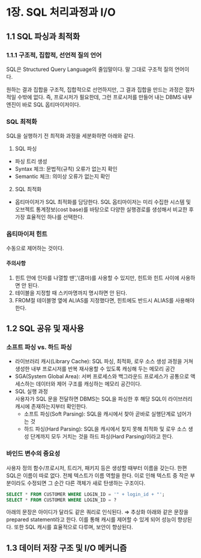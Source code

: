# 1장. SQL 처리과정과 I/O
## 1.1 SQL 파싱과 최적화
### 1.1.1 구조적, 집합적, 선언적 질의 언어
SQL은 Structured Query Language의 줄임말이다. 말 그대로 구조적 질의 언어이다.

원하는 결과 집합을 구조적, 집합적으로 선언하지만, 그 결과 집합을 만드는 과정은 절차적일 수밖에 없다. 즉, 프로시저가 필요한데, 그런 프로시저를 만들어 내는 DBMS 내부 엔진이 바로 SQL 옵티마이저이다.
### SQL 최적화
SQL을 실행하기 전 최적화 과정을 세분화하면 아래와 같다.
1. SQL 파싱
  - 파싱 트리 생성
  - Syntax 체크: 문법적(규칙) 오류가 없는지 확인
  - Semantic 체크: 의미상 오류가 없는지 확인
2. SQL 최적화
  - 옵티마이저가 SQL 최적화를 담당한다. SQL 옵티마이저는 미리 수집한 시스템 및 오브젝트 통계정보(cost base)를 바탕으로 다양한 실행경로를 생성해서 비교한 후 가장 효율적인 하나를 선택한다.

### 옵티마이저 힌트
수동으로 제어하는 것이다.
#### 주의사항 
1. 힌트 안에 인자를 나열할 땐','(콤마)를 사용할 수 있지만, 힌트와 힌트 사이에 사용하면 안 된다.
2. 테이블을 지정할 때 스키마명까지 명시하면 안 된다.
3. FROM절 테이블명 옆에 ALIAS를 지정했다면, 힌트에도 반드시 ALIAS를 사용해야 한다.

## 1.2 SQL 공유 및 재사용
### 소프트 파싱 vs. 하드 파싱
- 라이브러리 캐시(Library Cache): SQL 파싱, 최적화, 로우 소스 생성 과정을 거쳐 생성한 내부 프로시저를 반복 재사용할 수 있도록 캐싱해 두는 메모리 공간
- SGA(System Global Area): 서버 프로세스와 백그라운드 프로세스가 공통으로 액세스하는 데이터와 제어 구조를 캐싱하는 메모리 공간이다.
- SQL 실행 과정<br>
사용자가 SQL 문을 전달하면 DBMS는 SQL을 파싱한 후 해당 SQL이 라이브러리 캐시에 존재하는지부터 확인한다. 
  - 소프트 파싱(Soft Parsing): SQL을 캐시에서 찾아 곧바로 실행단계로 넘어가는 것
  - 하드 파싱(Hard Parsing): SQL을 캐시에서 찾지 못해 최적화 및 로우 소스 생성 단계까지 모두 거치는 것을 하드 파싱(Hard Parsing)이라고 한다.

### 바인드 변수의 중요성
사용자 정의 함수/프로시저, 트리거, 패키지 등은 생성할 때부터 이름을 갖는다. 한편 SQL은 이름이 따로 없다. 전체 텍스트가 이름 역할을 한다. 이로 인해 텍스트 중 작은 부분이라도 수정되면 그 순간 다른 객체가 새로 탄생하는 구조이다.
```sql
SELECT * FROM CUSTOMER WHERE LOGIN_ID = '" + login_id + "';
SELECT * FROM CUSTOMER WHERE LOGIN_ID = ?
```
아래의 문장은 아이디가 달라도 같은 쿼리로 인식된다. ⇒ 추상화
아래와 같은 문장을 prepared statement라고 한다. 
이를 통해 캐시를 제어할 수 있게 되어 성능이 향상된다. 또한 SQL 캐시를 효율적으로 다루며, 보안이 향상된다.

## 1.3 데이터 저장 구조 및 I/O 메커니즘
